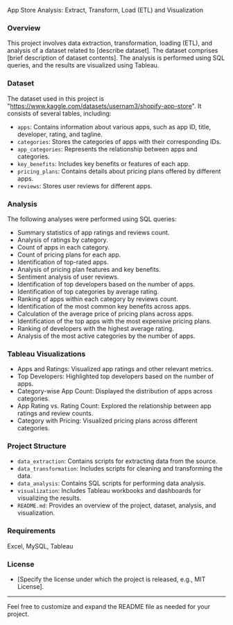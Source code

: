 App Store Analysis: Extract, Transform, Load (ETL) and Visualization

### Overview
This project involves data extraction, transformation, loading (ETL), and analysis of a dataset related to [describe dataset]. The dataset comprises [brief description of dataset contents]. The analysis is performed using SQL queries, and the results are visualized using Tableau.

### Dataset
The dataset used in this project is "https://www.kaggle.com/datasets/usernam3/shopify-app-store". It consists of several tables, including:
- `apps`: Contains information about various apps, such as app ID, title, developer, rating, and tagline.
- `categories`: Stores the categories of apps with their corresponding IDs.
- `app_categories`: Represents the relationship between apps and categories.
- `key_benefits`: Includes key benefits or features of each app.
- `pricing_plans`: Contains details about pricing plans offered by different apps.
- `reviews`: Stores user reviews for different apps.

### Analysis
The following analyses were performed using SQL queries:
- Summary statistics of app ratings and reviews count.
- Analysis of ratings by category.
- Count of apps in each category.
- Count of pricing plans for each app.
- Identification of top-rated apps.
- Analysis of pricing plan features and key benefits.
- Sentiment analysis of user reviews.
- Identification of top developers based on the number of apps.
- Identification of top categories by average rating.
- Ranking of apps within each category by reviews count.
- Identification of the most common key benefits across apps.
- Calculation of the average price of pricing plans across apps.
- Identification of the top apps with the most expensive pricing plans.
- Ranking of developers with the highest average rating.
- Analysis of the most active categories by the number of apps.

### Tableau Visualizations
- Apps and Ratings: Visualized app ratings and other relevant metrics.
- Top Developers: Highlighted top developers based on the number of apps.
- Category-wise App Count: Displayed the distribution of apps across categories.
- App Rating vs. Rating Count: Explored the relationship between app ratings and review counts.
- Category with Pricing: Visualized pricing plans across different categories.

### Project Structure
- `data_extraction`: Contains scripts for extracting data from the source.
- `data_transformation`: Includes scripts for cleaning and transforming the data.
- `data_analysis`: Contains SQL scripts for performing data analysis.
- `visualization`: Includes Tableau workbooks and dashboards for visualizing the results.
- `README.md`: Provides an overview of the project, dataset, analysis, and visualization.

### Requirements
Excel, MySQL, Tableau

### License
- [Specify the license under which the project is released, e.g., MIT License].

---

Feel free to customize and expand the README file as needed for your project.
